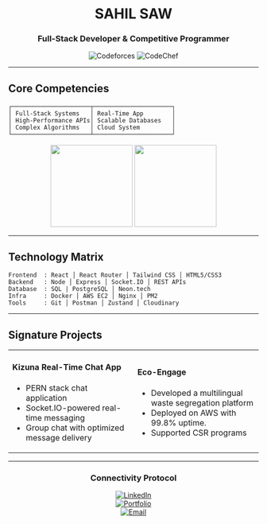 <div align="center">

  
  # SAHIL SAW  
  ### Full-Stack Developer & Competitive Programmer
  
  <!-- Competitive Programming Badges -->
  ![Codeforces](https://img.shields.io/badge/Codeforces-1497-1f8b4c?style=flat&labelColor=black)
  ![CodeChef](https://img.shields.io/badge/CodeChef-1609-6b8e23?style=flat&labelColor=black)
</div>

---

## Core Competencies
```
┌──────────────────────┬──────────────────────┐
│ Full-Stack Systems   │ Real-Time App        │
│ High-Performance APIs│ Scalable Databases   │
│ Complex Algorithms   │ Cloud System         │
└──────────────────────┴──────────────────────┘
```

<div align="center">
  <img src="https://github-readme-stats.vercel.app/api?username=Sahilsaw&theme=merko&show_icons=true&hide_border=true&include_all_commits=true" height="165" />
  <img src="https://github-readme-streak-stats.herokuapp.com?user=Sahilsaw&theme=merko&hide_border=true" height="165" />
</div>

---

## Technology Matrix
```
Frontend  : React │ React Router │ Tailwind CSS │ HTML5/CSS3
Backend   : Node │ Express │ Socket.IO │ REST APIs
Database  : SQL | PostgreSQL │ Neon.tech 
Infra     : Docker │ AWS EC2 │ Nginx │ PM2
Tools     : Git │ Postman │ Zustand │ Cloudinary
```

---

## Signature Projects
<table>
  <tr>
    <td width="50%">
      <h4>Kizuna Real-Time Chat App</h4>
      <ul>
        <li>PERN stack chat application</li>
        <li>Socket.IO-powered real-time messaging</li>
        <li>Group chat with optimized message delivery</li>
      </ul>
    </td>
    <td width="50%">
      <h4>Eco-Engage</h4>
      <ul>
        <li>Developed a multilingual waste segregation platform</li>
        <li>Deployed on AWS with 99.8% uptime.</li>
        <li>Supported CSR programs</li>
      </ul>
    </td>
  </tr>
</table>

---

<div align="center">
  
  ### Connectivity Protocol
  
  [![LinkedIn](https://img.shields.io/badge/LinkedIn-Connect-blue?style=for-the-badge&logo=linkedin)](https://linkedin.com/in/sahil-saw/)  
  [![Portfolio](https://img.shields.io/badge/Portfolio-View-black?style=for-the-badge&logo=vercel)](https://sahilsaw.vercel.app)  
  [![Email](https://img.shields.io/badge/Gmail-Contact-red?style=for-the-badge&logo=gmail)](mailto:sahilsaw23@gmail.com)

</div>
